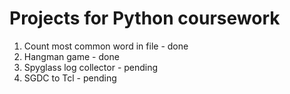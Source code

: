 # Projects for Python coursework

1. Count most common word in file - done
2. Hangman game - done
3. Spyglass log collector - pending
4. SGDC to Tcl - pending
